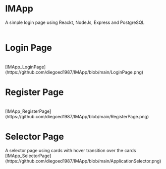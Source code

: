 # IMApp
A simple login page using Reackt, NodeJs, Express and PostgreSQL
<br>
<br>
<h1>Login Page</h1>
<br>
[IMApp_LoginPage](https://github.com/diegoed1987/IMApp/blob/main/LoginPage.png)
<br>
<h1>Register Page</h1>
<br>
[IMApp_RegisterPage](https://github.com/diegoed1987/IMApp/blob/main/RegisterPage.png)
<br>
<h1>Selector Page</h1>
A selector page using cards with hover transition over the cards
<br>
[IMApp_SelectorPage](https://github.com/diegoed1987/IMApp/blob/main/ApplicationSelector.png)
